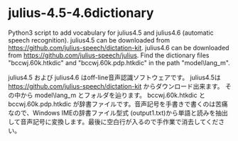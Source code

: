 # julius-4.5-4.6dictionary
Python3 script to add vocabulary for julius4.5 and julius4.6 (automatic speech recognition). julius4.5 can be downloaded from  https://github.com/julius-speech/dictation-kit. julius4.6 can be downloaded from https://github.com/julius-speech/julius. Find the dictionary files "bccwj.60k.htkdic" and "bccwj.60k.pdp.htkdic" in the path "model\lang_m".

julius4.5 および julius4.6 はoff-line音声認識ソフトウェアです。
julius4.5は
https://github.com/julius-speech/dictation-kit
からダウンロード出来ます。
その中から
model\lang_m
とフォルダを辿ります。
bccwj.60k.htkdic
と
bccwj.60k.pdp.htkdic
が辞書ファイルです。音声記号を手書きで書くのは苦痛なので、Windows IMEの辞書ファイル型式 (output1.txt)から単語と読みを抽出して音声記号に変換します。最後に空白行が入るので手作業で消去してください。
